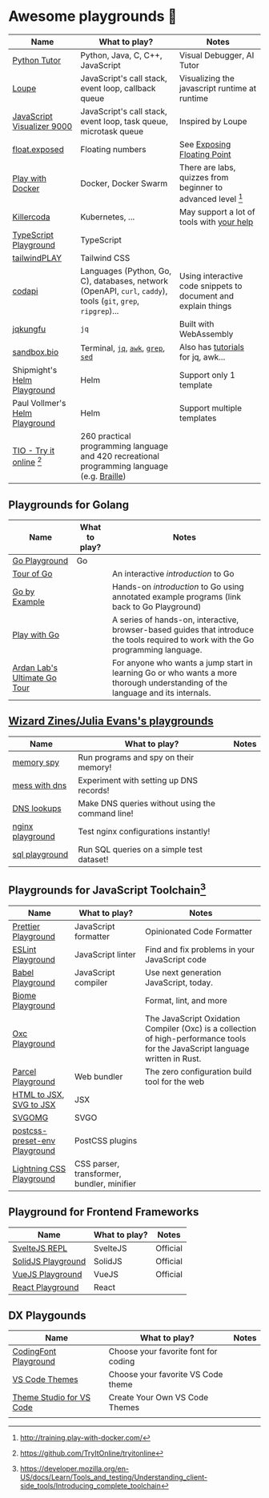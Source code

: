 # Awesome playgrounds 🛝

| Name                                               | What to play?                                                                                                    | Notes                                                          |
| -------------------------------------------------- | ---------------------------------------------------------------------------------------------------------------- | -------------------------------------------------------------- |
| [Python Tutor]                                     | Python, Java, C, C++, JavaScript                                                                                 | Visual Debugger, AI Tutor                                      |
| [Loupe]                                            | JavaScript's call stack, event loop, callback queue                                                              | Visualizing the javascript runtime at runtime                  |
| [JavaScript Visualizer 9000]                       | JavaScript's call stack, event loop, task queue, microtask queue                                                 | Inspired by Loupe                                              |
| [float.exposed]                                    | Floating numbers                                                                                                 | See [Exposing Floating Point]                                  |
| [Play with Docker]                                 | Docker, Docker Swarm                                                                                             | There are labs, quizzes from beginner to advanced level [^1]   |
| [Killercoda]                                       | Kubernetes, ...                                                                                                  | May support a lot of tools with [your help][killercoda]        |
| [TypeScript Playground]                            | TypeScript                                                                                                       |                                                                |
| [tailwindPLAY]                                     | Tailwind CSS                                                                                                     |                                                                |
| [codapi]                                           | Languages (Python, Go, C), databases, network (OpenAPI, `curl`, `caddy`), tools (`git`, `grep`, `ripgrep`)...    | Using interactive code snippets to document and explain things |
| [jqkungfu][jqkungfu]                               | `jq`                                                                                                             | Built with WebAssembly                                         |
| [sandbox.bio]                                      | Terminal, [`jq`][sandbox.bio-jq], [`awk`][sandbox.bio-awk], [`grep`][sandbox.bio-grep], [`sed`][sandbox.bio-sed] | Also has [tutorials][sandbox.bio-tutorials] for jq, awk...     |
| Shipmight's [Helm Playground][shipmight-helm]      | Helm                                                                                                             | Support only 1 template                                        |
| Paul Vollmer's [Helm Playground][paulvollmer-helm] | Helm                                                                                                             | Support multiple templates                                     |
| [TIO - Try it online] [^3]                         | 260 practical programming language and 420 recreational programming language (e.g. [Braille])                    |                                                                |

## Playgrounds for Golang

| Name                           | What to play? | Notes                                                                                                                               |
| ------------------------------ | ------------- | ----------------------------------------------------------------------------------------------------------------------------------- |
| [Go Playground]                | Go            |                                                                                                                                     |
| [Tour of Go]                   |               | An interactive _introduction_ to Go                                                                                                 |
| [Go by Example]                |               | Hands-on _introduction_ to Go using annotated example programs (link back to Go Playground)                                         |
| [Play with Go]                 |               | A series of hands-on, interactive, browser-based guides that introduce the tools required to work with the Go programming language. |
| [Ardan Lab's Ultimate Go Tour] |               | For anyone who wants a jump start in learning Go or who wants a more thorough understanding of the language and its internals.      |

## [Wizard Zines/Julia Evans's playgrounds][wizardzines-experiments]

| Name               | What to play?                                    | Notes |
| ------------------ | ------------------------------------------------ | ----- |
| [memory spy]       | Run programs and spy on their memory!            |       |
| [mess with dns]    | Experiment with setting up DNS records!          |       |
| [DNS lookups]      | Make DNS queries without using the command line! |       |
| [nginx playground] | Test nginx configurations instantly!             |       |
| [sql playground]   | Run SQL queries on a simple test dataset!        |       |

## Playgrounds for JavaScript Toolchain[^2]

| Name                            | What to play?                              | Notes                                                                                                                          |
| ------------------------------- | ------------------------------------------ | ------------------------------------------------------------------------------------------------------------------------------ |
| [Prettier Playground]           | JavaScript formatter                       | Opinionated Code Formatter                                                                                                     |
| [ESLint Playground]             | JavaScript linter                          | Find and fix problems in your JavaScript code                                                                                  |
| [Babel Playground]              | JavaScript compiler                        | Use next generation JavaScript, today.                                                                                         |
| [Biome Playground]              |                                            | Format, lint, and more                                                                                                         |
| [Oxc Playground]                |                                            | The JavaScript Oxidation Compiler (Oxc) is a collection of high-performance tools for the JavaScript language written in Rust. |
| [Parcel Playground]             | Web bundler                                | The zero configuration build tool for the web                                                                                  |
| [HTML to JSX], [SVG to JSX]     | JSX                                        |                                                                                                                                |
| [SVGOMG]                        | SVGO                                       |                                                                                                                                |
| [postcss-preset-env Playground] | PostCSS plugins                            |                                                                                                                                |
| [Lightning CSS Playground]      | CSS parser, transformer, bundler, minifier |                                                                                                                                |

## Playground for Frontend Frameworks

| Name                 | What to play? | Notes    |
| -------------------- | ------------- | -------- |
| [SvelteJS REPL]      | SvelteJS      | Official |
| [SolidJS Playground] | SolidJS       | Official |
| [VueJS Playground]   | VueJS         | Official |
| [React Playground]   | React         |          |

## DX Playgounds

| Name                       | What to play?                        | Notes |
| -------------------------- | ------------------------------------ | ----- |
| [CodingFont Playground]    | Choose your favorite font for coding |       |
| [VS Code Themes]           | Choose your favorite VS Code theme   |       |
| [Theme Studio for VS Code] | Create Your Own VS Code Themes       |       |
|                            |                                      |       |

[Prettier Playground]: https://prettier.io/playground/
[ESLint Playground]: https://eslint.org/play/
[Babel Playground]: https://babeljs.io/repl
[Biome Playground]: https://biomejs.dev/playground/
[Oxc Playground]: https://oxc-project.github.io/oxc/playground
[Parcel Playground]: https://repl.parceljs.org
[SVGOMG]: https://jakearchibald.github.io/svgomg/
[HTML to JSX]: https://transform.tools/html-to-jsx
[SVG to JSX]: https://transform.tools/
[postcss-preset-env Playground]: https://preset-env.cssdb.org/playground/
[Lightning CSS Playground]: https://lightningcss.dev/playground
[SvelteJS REPL]: https://svelte.dev/repl/
[SolidJS Playground]: https://playground.solidjs.com/
[VueJS Playground]: https://sfc.vuejs.org/
[React Playground]: https://reactplayground.vercel.app
[Python Tutor]: https://pythontutor.com/
[Loupe]: http://latentflip.com/loupe
[float.exposed]: https://float.exposed
[memory spy]: https://memory-spy.wizardzines.com/
[mess with dns]: https://messwithdns.net/
[DNS lookups]: https://dns-lookup.jvns.ca/
[nginx playground]: https://nginx-playground.wizardzines.com/
[sql playground]: https://sql-playground.wizardzines.com/
[Exposing Floating Point]: https://ciechanow.ski/exposing-floating-point/
[JavaScript Visualizer 9000]: https://www.jsv9000.app/
[Play with Docker]: http://play-with-docker.com/
[Killercoda]: https://killercoda.com/
[TypeScript Playground]: https://www.typescriptlang.org/play
[tailwindPLAY]: https://play.tailwindcss.com/
[Go Playground]: https://go.dev/play/
[Tour of Go]: https://go.dev/tour/
[Ardan Lab's Ultimate Go Tour]: https://tour.ardanlabs.com/
[Go by Example]: https://gobyexample.com/
[Play with Go]: https://play-with-go.dev/
[codapi]: https://codapi.org/showcase/
[killercoda]: https://github.com/killercoda
[jqkungfu]: https://jqkungfu.com/
[sandbox.bio]: https://sandbox.bio/
[sandbox.bio-jq]: https://sandbox.bio/playgrounds/jq
[sandbox.bio-awk]: https://sandbox.bio/playgrounds/awk
[sandbox.bio-grep]: https://sandbox.bio/playgrounds/grep
[sandbox.bio-sed]: https://sandbox.bio/playgrounds/sed
[sandbox.bio-tutorials]: https://sandbox.bio/tutorials
[shipmight-helm]: https://helm-playground.com/
[paulvollmer-helm]: https://paulvollmer.net/helm-playground/
[wizardzines-experiments]: https://wizardzines.com/#experiments
[CodingFont Playground]: https://www.codingfont.com/
[VS Code Themes]: https://vscodethemes.com
[Theme Studio for VS Code]: https://themes.vscode.one/
[TIO - Try it online]: https://tio.run/
[Braille]: https://esolangs.org/wiki/Braille

[^1]: http://training.play-with-docker.com/
[^2]: https://developer.mozilla.org/en-US/docs/Learn/Tools_and_testing/Understanding_client-side_tools/Introducing_complete_toolchain
[^3]: https://github.com/TryItOnline/tryitonline
